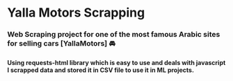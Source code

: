 # Yalla Motors Scrapping
### Web Scraping project for one of the most famous Arabic sites for selling cars [YallaMotors] 🚘 
#### Using requests-html library which is easy to use and deals with javascript I scrapped data and stored it in CSV file to use it in ML projects.

